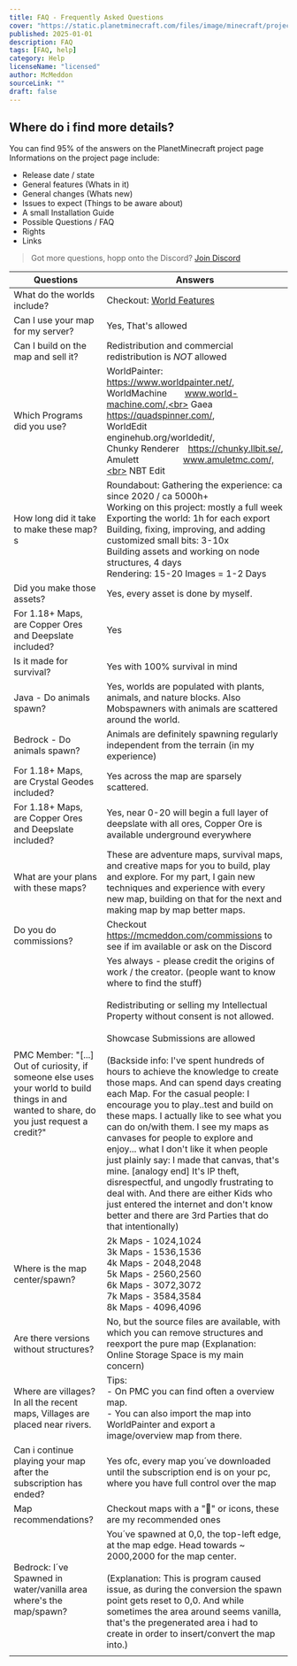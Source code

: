 ```yaml
---
title: FAQ - Frequently Asked Questions
cover: "https://static.planetminecraft.com/files/image/minecraft/project/2025/560/18698502_xl.webp"
published: 2025-01-01
description: FAQ
tags: [FAQ, help]
category: Help
licenseName: "licensed"
author: McMeddon
sourceLink: ""
draft: false
---
```

## Where do i find more details?
 
You can find 95% of the answers on the PlanetMinecraft project page
Informations on the project page include:
- Release date / state
- General features (Whats in it)
- General changes (Whats new)
- Issues to expect (Things to be aware about)
- A small Installation Guide
- Possible Questions / FAQ
- Rights
- Links 

> Got more questions, hopp onto the Discord? <a href="http://discord.mcmeddon.com" class="btn link" >Join Discord</a>

|  Questions | Answers  | 
|---|---|
|  What do the worlds include? | Checkout: <a href="/features/">World Features</a>  |
| Can I use your map for my server?	 | Yes, That's allowed  |
| Can I build on the map and sell it?  | 	Redistribution and commercial redistribution is _*NOT*_ allowed  |
| Which Programs did you use? |  WorldPainter:   https://www.worldpainter.net/,  <br> WorldMachine  www.world-machine.com/,<br>  Gaea       https://quadspinner.com/, <br> WorldEdit     enginehub.org/worldedit/,<br>  Chunky Renderer https://chunky.llbit.se/, <br> Amulett     www.amuletmc.com/,<br>  NBT Edit |
| How long did it take to make these map?s  | Roundabout:	Gathering the experience: ca since 2020 / ca 5000h+ <br> Working on this project: mostly a full week <br> Exporting the world: 1h for each export <br> Building, fixing, improving, and adding customized small bits: 3-10x <br> Building assets and working on node structures, 4 days <br> Rendering: 15-20 Images = 1-2 Days  | 
| Did you make those assets? |  Yes, every asset is done by myself. |
| For 1.18+ Maps, are Copper Ores and Deepslate included?  |  Yes |
| Is it made for survival?  |  Yes with 100% survival in mind |
|  Java - Do animals spawn?	 | Yes, worlds are populated with plants, animals, and nature blocks. Also Mobspawners with animals are scattered around the world.  |
| Bedrock - Do animals spawn?  |  Animals are definitely spawning regularly independent from the terrain (in my experience) |
| For 1.18+ Maps, are Crystal Geodes included?  | 	Yes across the map are sparsely scattered.  |
| For 1.18+ Maps, are Copper Ores and Deepslate included? | 	Yes, near 0-20 will begin a full layer of deepslate with all ores, Copper Ore is available underground everywhere  |
| What are your plans with these maps? | These are adventure maps, survival maps, and creative maps for you to build, play and explore. For my part, I gain new techniques and experience with every new map, building on that for the next and making map by map better maps.  |
| Do you do commissions? | Checkout https://mcmeddon.com/commissions to see if im available or ask on the Discord  |
| PMC Member: "[...] Out of curiosity, if someone else uses your world to build things in and wanted to share, do you just request a credit?"	 | Yes always - please credit the origins of work / the creator. (people want to know where to find the stuff) <br><br>         Redistributing or selling my Intellectual Property without consent is not allowed. <br><br>         Showcase Submissions are allowed <br><br>         (Backside info: I've spent hundreds of hours to achieve the knowledge to create those maps. And can spend days creating each Map. For the casual people: I encourage you to play..test and build on these maps. I actually like to see what you can do on/with them. I see my maps as canvases for people to explore and enjoy... what I don't like it when people just plainly say: I made that canvas, that's mine. [​analogy end] It's IP theft, disrespectful, and ungodly frustrating to deal with. And there are either Kids who just entered the internet and don't know better and there are 3rd Parties that do that intentionally)  |
| Where is the map center/spawn?  | 2k Maps - 1024,1024 <br> 3k Maps - 1536,1536<br> 4k Maps - 2048,2048<br> 5k Maps - 2560,2560<br> 6k Maps - 3072,3072<br> 7k Maps - 3584,3584<br> 8k Maps - 4096,4096<br>  |
| Are there versions without structures?  |  No, but the source files are available, with which you can remove structures and reexport the pure map (Explanation: Online Storage Space is my main concern) |
| Where are villages?	In all the recent maps, Villages are placed near rivers.  |     Tips:     <br>- On PMC you can find often a overview map.     <br>- You can also import the map into WorldPainter and export a image/overview map from there.  |
|  Can i continue playing your map after the subscription has ended? | Yes ofc, every map you´ve downloaded until the subscription end is on your pc, where you have full control over the map  |
| Map recommendations?  | 	Checkout maps with a "🌟" or icons, these are my recommended ones  |
| Bedrock: I´ve Spawned in water/vanilla area where's the map/spawn?  | 	You´ve spawned at 0,0, the top-left edge, at the map edge. Head towards ~ 2000,2000 for the map center. <br>  <br>  (Explanation: This is program caused issue, as during the conversion the spawn point gets reset to 0,0. And while sometimes the area around seems vanilla, that's the pregenerated area i had to create in order to insert/convert the map into.)  |
|   |   |







	

